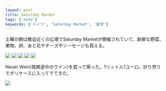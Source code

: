 ```yaml
---
layout: post
title: Saturday Market
tags: ['note']
keywords: ['ドイツ', 'Saturday Market', '留学']
---
```


土曜の朝は教会近くの広場でSaturday Marketが開催されていて、新鮮な野菜、果物、卵、あと花やチーズやソーセージも買える。

<img src="/img/blog_2013-10-12%2010.09.34.jpg" />

<img src="/img/blog_2013-10-12%2010.12.03.jpg" />

<img src="/img/blog_2013-10-12%2010.17.08.jpg" />

<img src="/img/blog_2013-10-12%2010.06.51.jpg" />

<img src="/img/blog_2013-10-12%2010.05.41.jpg" />

Neuer Wein(発酵途中のワイン)を買って帰った。1リットル1ユーロ。計り売りでポリケースに入ってでてきた。

<img src="/img/blog_2013-10-12%2011.40.40.jpg" />
